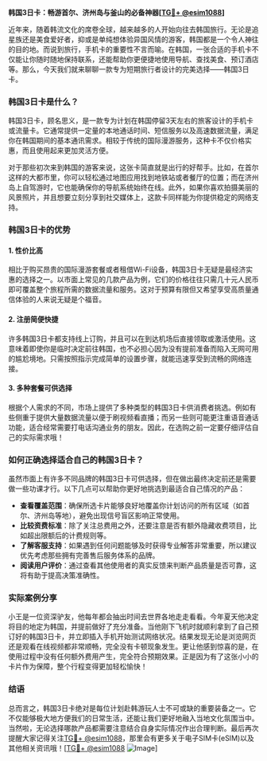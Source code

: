 **韩国3日卡：畅游首尔、济州岛与釜山的必备神器[[TG💪+ @esim1088](https://t.me/s/esim1088)]**

近年来，随着韩流文化的席卷全球，越来越多的人开始向往去韩国旅行。无论是追星族还是美食爱好者，抑或是单纯想体验异国风情的游客，韩国都是一个令人神往的目的地。而说到旅行，手机卡的重要性不言而喻。在韩国，一张合适的手机卡不仅能让你随时随地保持联系，还能帮助你更便捷地使用导航、查找美食、预订酒店等。那么，今天我们就来聊聊一款专为短期旅行者设计的完美选择——韩国3日卡。

### 韩国3日卡是什么？

韩国3日卡，顾名思义，是一款专为计划在韩国停留3天左右的旅客设计的手机卡或流量卡。它通常提供一定量的本地通话时间、短信服务以及高速数据流量，满足你在韩国期间的基本通讯需求。相较于传统的国际漫游服务，这种卡不仅价格实惠，而且使用起来更加灵活方便。

对于那些初次来到韩国的游客来说，这张卡简直就是出行的好帮手。比如，在首尔这样的大都市里，你可以轻松通过地图应用找到地铁站或者餐厅的位置；而在济州岛上自驾游时，它也能确保你的导航系统始终在线。此外，如果你喜欢拍摄美丽的风景照片，并且想要立刻分享到社交媒体上，这款卡同样能为你提供稳定的网络支持。

### 韩国3日卡的优势

#### 1. 性价比高
相比于购买昂贵的国际漫游套餐或者租借Wi-Fi设备，韩国3日卡无疑是最经济实惠的选择之一。以市面上常见的几款产品为例，它们的价格往往只需几十元人民币即可覆盖整个旅程所需的数据流量和服务。这对于预算有限但又希望享受高质量通信体验的人来说无疑是个福音。

#### 2. 注册简便快捷
许多韩国3日卡都支持线上订购，并且可以在到达机场后直接领取或激活使用。这意味着即使你是临时决定前往韩国，也不必担心因为没有提前准备而陷入无网可用的尴尬境地。只需按照指示完成简单的设置步骤，就能迅速享受到流畅的网络连接。

#### 3. 多种套餐可供选择
根据个人需求的不同，市场上提供了多种类型的韩国3日卡供消费者挑选。例如有些侧重于提供大量数据流量以便于刷视频看直播；而另一些则可能更注重语音通话功能，适合经常需要打电话沟通业务的朋友。因此，在选购之前一定要仔细评估自己的实际需求哦！

### 如何正确选择适合自己的韩国3日卡？

虽然市面上有许多不同品牌的韩国3日卡可供选择，但在做出最终决定前还是需要做一些功课才行。以下几点可以帮助你更好地挑选到最适合自己情况的产品：

- **查看覆盖范围**：确保所选卡片能够良好地覆盖你计划访问的所有区域（如首尔、济州岛等地），避免出现信号盲区影响正常使用。
- **比较资费标准**：除了关注总费用之外，还要注意是否有额外隐藏收费项目，比如超出限额后的计费规则等。
- **了解客服支持**：如果遇到任何问题能够及时获得专业解答非常重要，所以建议优先考虑那些拥有完善售后服务体系的品牌。
- **阅读用户评价**：通过查看其他使用者的真实反馈来判断产品质量是否可靠，这将有助于提高决策准确性。

### 实际案例分享

小王是一位资深驴友，他每年都会抽出时间去世界各地走走看看。今年夏天他决定将目的地定为韩国，并提前做好了充分准备。当他刚下飞机时就顺利拿到了自己预订好的韩国3日卡，并立即插入手机开始测试网络状况。结果发现无论是浏览网页还是观看在线视频都非常顺畅，完全没有卡顿现象发生。更让他感到惊喜的是，在使用过程中没有任何额外费用产生，完全符合预期效果。正是因为有了这张小小的卡片作为保障，整个行程变得更加轻松愉快！

### 结语

总而言之，韩国3日卡绝对是每位计划赴韩游玩人士不可或缺的重要装备之一。它不仅能够极大地方便我们的日常生活，还能让我们更好地融入当地文化氛围当中。当然啦，无论选择哪款产品都需要注意结合自身实际情况作出合理判断。最后再次提醒大家记得关注[TG💪+ @esim1088](https://t.me/s/esim1088)，那里会有更多关于电子SIM卡(eSIM)以及其他相关资讯哦！[[TG💪+ @esim1088](https://t.me/s/esim1088) ![Image](https://i.postimg.cc/4NQfJmqS/Snipaste-2025-05-13-00-14-12.png)]